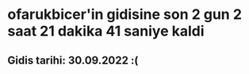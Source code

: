 # ofarukbicer'in gidisine son 2 gun 2 saat 21 dakika 41 saniye kaldi

## Gidis tarihi: 30.09.2022 :(
